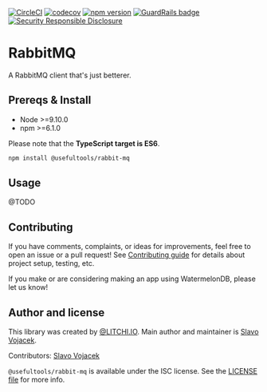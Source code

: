 [![CircleCI](https://circleci.com/gh/litchi-io/rabbit-mq.svg?style=svg)](https://circleci.com/gh/litchi-io/rabbit-mq)
[![codecov](https://codecov.io/gh/litchi-io/rabbit-mq/branch/master/graph/badge.svg)](https://codecov.io/gh/litchi-io/rabbit-mq)
[![npm version](https://img.shields.io/npm/v/@usefultools/rabbit-mq.svg)](https://www.npmjs.com/package/@usefultools/rabbit-mq)
[![GuardRails badge](https://badges.production.guardrails.io/litchi-io/rabbit-mq.svg)](https://www.guardrails.io)
[![Security Responsible Disclosure](https://img.shields.io/badge/Security-Responsible%20Disclosure-yellow.svg)](https://github.com/litchi-io/rabbit-mq/blob/master/SECURITY.md)

# RabbitMQ

A RabbitMQ client that's just betterer.

## Prereqs & Install

* Node >=9.10.0
* npm >=6.1.0

Please note that the **TypeScript target is ES6**.

```sh
npm install @usefultools/rabbit-mq
```


## Usage

@TODO

## Contributing

If you have comments, complaints, or ideas for improvements, feel free to open an issue or a pull request! See [Contributing guide](./CONTRIBUTING.md) for details about project setup, testing, etc.

If you make or are considering making an app using WatermelonDB, please let us know!

## Author and license

This library was created by [@LITCHI.IO](https://github.com/litchi-io). Main author and maintainer is [Slavo Vojacek](https://github.com/slavovojacek).

Contributors: [Slavo Vojacek](https://github.com/slavovojacek)

`@usefultools/rabbit-mq` is available under the ISC license. See the [LICENSE file](./LICENSE.txt) for more info.
